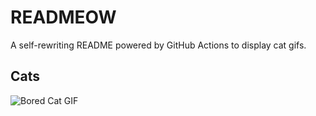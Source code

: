 # READMEOW

A self-rewriting README powered by GitHub Actions to display cat gifs.

## Cats

![Bored Cat GIF](https://media0.giphy.com/media/v1.Y2lkPTlhY2QwMmRhdzV6bWFpYzM3amJ6eXJpeGNuZ2VqMGt6NHp1Y2txbnd3bmkzNTVsZyZlcD12MV9naWZzX3NlYXJjaCZjdD1n/mlvseq9yvZhba/200.gif)
